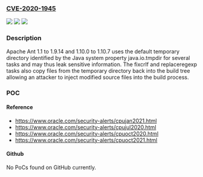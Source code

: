 ### [CVE-2020-1945](https://cve.mitre.org/cgi-bin/cvename.cgi?name=CVE-2020-1945)
![](https://img.shields.io/static/v1?label=Product&message=Apache%20Ant&color=blue)
![](https://img.shields.io/static/v1?label=Version&message=n%2Fa&color=blue)
![](https://img.shields.io/static/v1?label=Vulnerability&message=insecure%20temporary%20file%20vulnerability&color=brighgreen)

### Description

Apache Ant 1.1 to 1.9.14 and 1.10.0 to 1.10.7 uses the default temporary directory identified by the Java system property java.io.tmpdir for several tasks and may thus leak sensitive information. The fixcrlf and replaceregexp tasks also copy files from the temporary directory back into the build tree allowing an attacker to inject modified source files into the build process.

### POC

#### Reference
- https://www.oracle.com/security-alerts/cpujan2021.html
- https://www.oracle.com/security-alerts/cpujul2020.html
- https://www.oracle.com/security-alerts/cpuoct2020.html
- https://www.oracle.com/security-alerts/cpuoct2021.html

#### Github
No PoCs found on GitHub currently.

